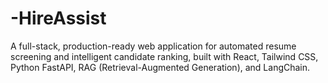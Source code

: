 # -HireAssist
A full-stack, production-ready web application for automated resume screening and intelligent candidate ranking, built with React, Tailwind CSS, Python FastAPI, RAG (Retrieval-Augmented Generation), and LangChain.
